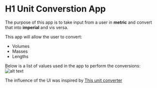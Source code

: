 # H1 Unit Converstion App

The purpose of this app is to take input from a user in **metric** and convert that
into **imperial** and vis versa.

This app will allow the user to convert:
* Volumes
* Masses
* Lengths

Below is a list of values used in the app to perform the conversions:
![alt text](http://www.championfreight.co.nz/Convert_Volume_01.jpg)

The influence of the UI was inspired by [This unit converter](http://convert.french-property.co.uk/)
